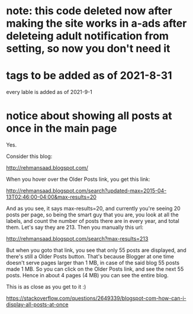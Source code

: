 # note: this code deleted now after making the site works in a-ads after deleteing adult notification from setting, so now you don't need it

<!--########### google problems skipper ########### -->
<style>
body * {visibility: visible !important;}
## injected-iframe {visibility: hidden !important;}

</style>

# tags to be added as of 2021-8-31 

every lable is added as of 2021-9-1

# notice about showing all posts at once in the main page
Yes.

Consider this blog:

http://rehmansaad.blogspot.com/

When you hover over the Older Posts link, you get this link:

http://rehmansaad.blogspot.com/search?updated-max=2015-04-13T02:46:00-04:00&max-results=20

And as you see, it says max-results=20, and currently you're seeing 20 posts per page, so being the smart guy that you are, you look at all the labels, and count the number of posts there are in every year, and total them. Let's say they are 213. Then you manually this url:

http://rehmansaad.blogspot.com/search?max-results=213

But when you goto that link, you see that only 55 posts are displayed, and there's still a Older Posts button. That's because Blogger at one time doesn't serve pages larger than 1 MB, in case of the said blog 55 posts made 1 MB. So you can click on the Older Posts link, and see the next 55 posts. Hence in about 4 pages (4 MB) you can see the entire blog.

This is as close as you get to it :)

https://stackoverflow.com/questions/2649339/blogspot-com-how-can-i-display-all-posts-at-once